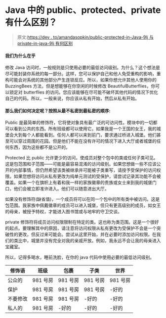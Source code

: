 # Java 中的 public、protected、private 有什么区别？

> 原文:[https://dev . to/amandasopkin/public-protected-in-Java-9lj 与 private-in-java-9lj 有何区别](https://dev.to/amandasopkin/what-is-the-difference-between-public-protected-and-private-in-java-9lj)

#### 我们为什么在乎

修改 Java 访问时，一般规则是只使用必要的最低访问级别。为什么？这个想法是尽可能封装你系统的每一部分。这样，您可以保护自己和他人免受重构的影响，重构可能会对系统的其他部分产生连锁反应。所以，如果你想允许其他人使用你的 BuzzingBees 方法，但是想能够在你空闲的时候修改 BeautifulButterflies，你可以锁定对 butterflies 的访问。您应该能够在尽可能不破坏其他代码的情况下优化自己的代码。所以，一般来说，你应该从私有开始，然后从私有开始。

#### 那么我们如何决定呢？按照从最不私密到最私密的顺序:

Public 是最简单的修饰符，它将使对象具有最广泛的可访问性。模块中的一切都可以看到公共的东西。所有班级都可以使用它。如果我是一个王国的女王，我的城堡会大到每个人都能看到。任何人都可以来到前门，要求通过桥进入城堡。他们甚至可以穿过周围的花园。但是他们不能在没有许可的情况下进入大厅或者城堡的任何东西，因为这些都不是公开的。

Protected 比 public 允许更少的访问，使成员对整个包中的类或任何子类可见。这是包范围和子范围——可能是最容易混淆的访问级别。如果您想做一些不应该公开的内部事情，但仍然希望该类被继承并可能被子类重写，请授予受保护的访问权限。如果您想将访问从私有更改为纯单元测试的受保护，请尝试记录其功能不会被覆盖。如果一个在旗帜上有着和我一样的家族徽章的贵族或女士来到我的城堡门口，他们会被立即准许进入。他们可以随意进出大厅。

如果没有修饰符(缺省值)，一个成员将可以在同一个包中的所有类中被访问。这是包范围。我家族中佩戴徽章的成员可以进入城堡，但只有更高级别的成员，如女王的母亲，被授予特权，才能进入图书馆或与地牢的守卫交谈。

private 修饰符将成员访问权限限制在特定的类。这也称为类范围。这是一个很好的起点。要理解其中的原因，请注意将访问权限从私有更改为受保护不会是一个突破性的更改，但反过来可能会。尝试从这里开始，并在必要时添加访问权限。在我们的类比中，城堡并没有完全对我的亲戚开放。例如，我永远不会让我的母亲进入宝藏室。

所以，记得多喝水，睡前洗脸，在你的 java 代码中使用必要的最低访问级别。

| 修饰语 | 班级 | 包裹 | 子类 | 世界 |
| --- | --- | --- | --- | --- |
| 公众的 | 981 号房 | 981 号房 | 981 号房 | 981 号房 |
| 保护 | 981 号房 | 981 号房 | 981 号房 | -好的 |
| 不要修改 | 981 号房 | 981 号房 | -好的 | -好的 |
| 私人的 | 981 号房 | -好的 | -好的 | -好的 |